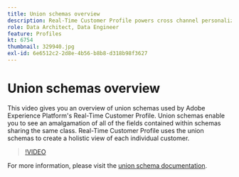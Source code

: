```yaml
---
title: Union schemas overview
description: Real-Time Customer Profile powers cross channel personalization at scale through each phase of the customer journey. Batch or Streaming data can be enabled for the Real-Time Customer Profile by enabling both the schema and corresponding dataset.
role: Data Architect, Data Engineer
feature: Profiles
kt: 6754
thumbnail: 329940.jpg
exl-id: 6e6512c2-2d8e-4b56-b8b8-d318b98f3627
---
```

# Union schemas overview

This video gives you an overview of union schemas used by Adobe Experience Platform's Real-Time Customer Profile. Union schemas enable you to see an amalgamation of all of the fields contained within schemas sharing the same class. Real-Time Customer Profile uses the union schemas to create a holistic view of each individual customer.

>[!VIDEO](https://video.tv.adobe.com/v/329940?quality=12&learn=on)

For  more information, please visit the [union schema documentation](https://experienceleague.adobe.com/docs/experience-platform/profile/union-schemas/union-schema.html).

